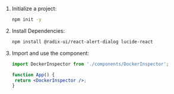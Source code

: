 1. Initialize a project:
   ```sh
   npm init -y
   ```
2. Install Dependencies:
   ```sh
   npm install @radix-ui/react-alert-dialog lucide-react
   ```
3. Import and use the component:
   ```jsx
   import DockerInspector from './components/DockerInspector';

   function App() {
    return <DockerInspector />;
   }
   ```
